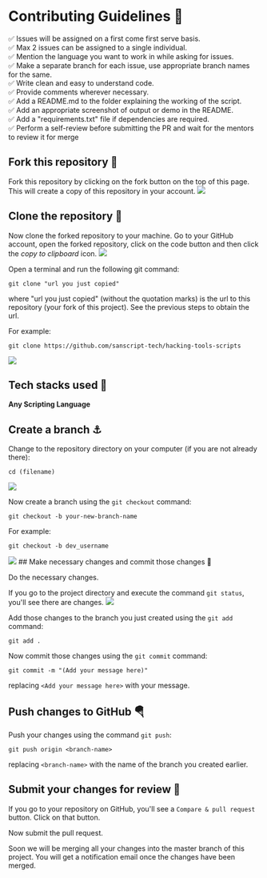 # Contributing Guidelines 🌟

✅ Issues will be assigned on a first come first serve basis.</br>
✅ Max 2 issues can be assigned to a single individual.</br>
✅ Mention the language you want to work in while asking for issues.</br>
✅ Make a separate branch for each issue, use appropriate branch names for the same.</br>
✅ Write clean and easy to understand code.</br>
✅ Provide comments wherever necessary.</br>
✅ Add a README.md to the folder explaining the working of the script.</br>
✅ Add an appropriate screenshot of output or demo in the README.</br>
✅ Add a "requirements.txt" file if dependencies are required.</br>
✅ Perform a self-review before submitting the PR and wait for the mentors to review it for merge</br>

## Fork this repository 🚀

Fork this repository by clicking on the fork button on the top of this page.
This will create a copy of this repository in your account.
<img src="https://user-images.githubusercontent.com/56690856/96425111-453c6380-1219-11eb-80f4-f46a0371ed2e.png">

## Clone the repository 🏁

Now clone the forked repository to your machine. Go to your GitHub account, open the forked repository, click on the code button and then click the _copy to clipboard_ icon.
<img src="https://user-images.githubusercontent.com/56690856/96425484-b24ff900-1219-11eb-9cf0-58053ee8b758.png">

Open a terminal and run the following git command:

```
git clone "url you just copied"
```

where "url you just copied" (without the quotation marks) is the url to this repository (your fork of this project). See the previous steps to obtain the url.

For example:

```
git clone https://github.com/sanscript-tech/hacking-tools-scripts
```
<img src="https://user-images.githubusercontent.com/56690856/96425961-3ace9980-121a-11eb-8516-8235782e86f9.png">

## Tech stacks used 🛴

**Any Scripting Language**

## Create a branch ⚓

Change to the repository directory on your computer (if you are not already there):

```
cd (filename)
```
<img src="https://user-images.githubusercontent.com/56690856/96426111-6ea9bf00-121a-11eb-90e3-8ccc7183a6c0.png">

Now create a branch using the `git checkout` command:

```
git checkout -b your-new-branch-name
```

For example:

```
git checkout -b dev_username
```
<img src="https://user-images.githubusercontent.com/56690856/96426659-2a6aee80-121b-11eb-81f3-d616ae00229d.png">
## Make necessary changes and commit those changes 🚏

Do the necessary changes.

If you go to the project directory and execute the command `git status`, you'll see there are changes.
<img src="https://user-images.githubusercontent.com/56690856/96426834-6736e580-121b-11eb-9211-8b26715921ae.png">

Add those changes to the branch you just created using the `git add` command:

```
git add .
```

Now commit those changes using the `git commit` command:

```
git commit -m "(Add your message here)"
```

replacing `<Add your message here>` with your message.

## Push changes to GitHub 🪂

Push your changes using the command `git push`:

```
git push origin <branch-name>
```

replacing `<branch-name>` with the name of the branch you created earlier.

## Submit your changes for review 🚩

If you go to your repository on GitHub, you'll see a `Compare & pull request` button. Click on that button.

Now submit the pull request.

Soon we will be merging all your changes into the master branch of this project. You will get a notification email once the changes have been merged.
